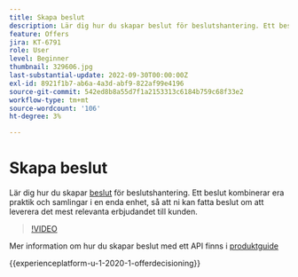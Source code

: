 ```yaml
---
title: Skapa beslut
description: Lär dig hur du skapar beslut för beslutshantering. Ett beslut kombinerar era praktik och samlingar i en enda enhet, så att ni kan fatta beslut om att leverera det mest relevanta erbjudandet till kunden.
feature: Offers
jira: KT-6791
role: User
level: Beginner
thumbnail: 329606.jpg
last-substantial-update: 2022-09-30T00:00:00Z
exl-id: 8921f1b7-ab6a-4a3d-abf9-822af99e4196
source-git-commit: 542ed8b8a55d7f1a2153313c6184b759c68f33e2
workflow-type: tm+mt
source-wordcount: '106'
ht-degree: 3%

---
```


# Skapa beslut

Lär dig hur du skapar [beslut](https://experienceleague.adobe.com/docs/journey-optimizer/using/offer-decisioniong/create-manage-activities/create-offer-activities.html) för beslutshantering. Ett beslut kombinerar era praktik och samlingar i en enda enhet, så att ni kan fatta beslut om att leverera det mest relevanta erbjudandet till kunden.

>[!VIDEO](https://video.tv.adobe.com/v/329606?quality=12&learn=on)

Mer information om hur du skapar beslut med ett API finns i [produktguide](https://experienceleague.adobe.com/docs/journey-optimizer/using/offer-decisioniong/api-reference/activities-api/create.html)

{{experienceplatform-u-1-2020-1-offerdecisioning}}
